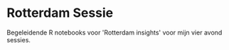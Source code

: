 # Rotterdam Sessie

Begeleidende R notebooks voor 'Rotterdam insights' voor mijn vier avond sessies.
